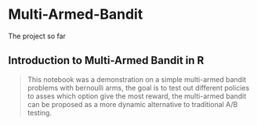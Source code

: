 # Multi-Armed-Bandit

The project so far

## Introduction to Multi-Armed Bandit in R
> This notebook was a demonstration on a simple multi-armed bandit problems with bernoulli arms, the goal is to test out different policies to asses which option give the most reward, the multi-armed bandit can be proposed as a more dynamic alternative to traditional A/B testing.
